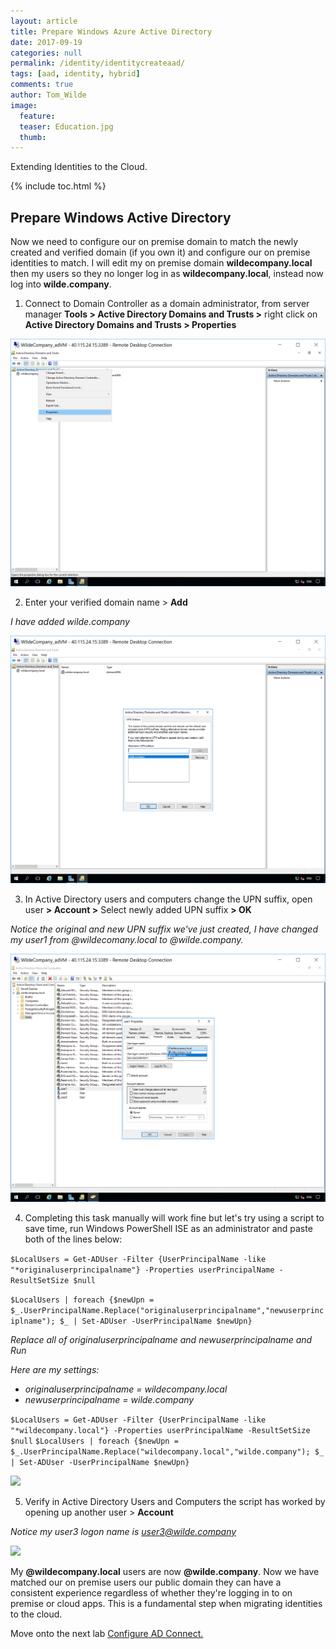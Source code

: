 ```yaml
---
layout: article
title: Prepare Windows Azure Active Directory
date: 2017-09-19
categories: null
permalink: /identity/identitycreateaad/
tags: [aad, identity, hybrid]
comments: true
author: Tom_Wilde
image:
  feature: 
  teaser: Education.jpg
  thumb: 
---
```

Extending Identities to the Cloud.

{% include toc.html %}

## Prepare Windows Active Directory
Now we need to configure our on premise domain to match the newly created and verified domain (if you own it) and configure our on premise identities to match. 
I will edit my on premise domain **wildecompany.local** then my users so they no longer log in as **wildecompany.local**, instead now log into **wilde.company**.


1. Connect to Domain Controller as a domain administrator, from server manager **Tools > Active Directory Domains and Trusts >** right click on **Active Directory Domains and Trusts > Properties**

![](../../images/ExtendingIdentities_3.1.png)

2. Enter your verified domain name > **Add**

*I have added wilde.company*

![](../../images/ExtendingIdentities_3.2.png)

3. 	In Active Directory users and computers change the UPN suffix, open user **> Account >** Select newly added UPN suffix **> OK**

*Notice the original and new UPN suffix we've just created, I have changed my user1 from @wildecomany.local to @wilde.company.* 

![](../../images/ExtendingIdentities_3.3.png)

4. 	Completing this task manually will work fine but let's try using a script to save time, run Windows PowerShell ISE as an administrator and paste both of the lines below:

```$LocalUsers = Get-ADUser -Filter {UserPrincipalName -like "*originaluserprincipalname"} -Properties userPrincipalName -ResultSetSize $null```

```$LocalUsers | foreach {$newUpn = $_.UserPrincipalName.Replace("originaluserprincipalname","newuserprinciplname"); $_ | Set-ADUser -UserPrincipalName $newUpn}```


*Replace all of originaluserprincipalname and newuserprincipalname and Run*

*Here are my settings:*
* *originaluserprincipalname = wildecompany.local*
* *newuserprincipalname = wilde.company*

```$LocalUsers = Get-ADUser -Filter {UserPrincipalName -like "*wildecompany.local"} -Properties userPrincipalName -ResultSetSize $null```
```$LocalUsers | foreach {$newUpn = $_.UserPrincipalName.Replace("wildecompany.local","wilde.company"); $_ | Set-ADUser -UserPrincipalName $newUpn}```

![](../../images/ExtendingIdentities_3.4.png)

5. 	Verify in Active Directory Users and Computers the script has worked by opening up another user > **Account**

*Notice my user3 logon name is user3@wilde.company*

![](../../images/ExtendingIdentities_3.5.png)


My **@wildecompany.local** users are now **@wilde.company**. Now we have matched our on premise users our public domain they can have a consistent experience regardless of whether they're logging in to on premise or cloud apps. This is a fundamental step when migrating identities to the cloud. 

Move onto the next lab [Configure AD Connect.](./identityconfigueADC.md)


